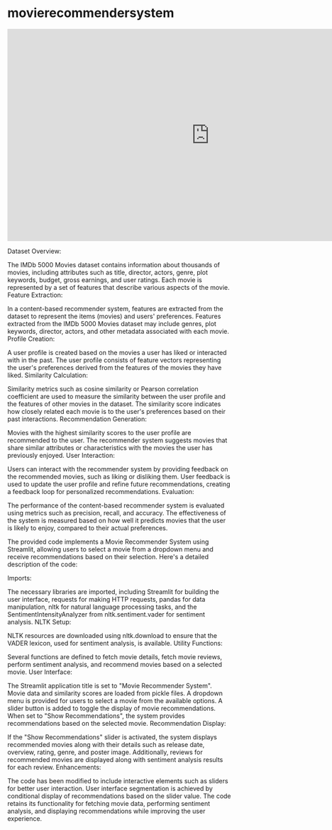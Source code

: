 # movierecommendersystem

<iframe width="910" height="479" src="https://www.youtube.com/embed/AEwxP3VZ5lw" title="zzz" frameborder="0" allow="accelerometer; autoplay; clipboard-write; encrypted-media; gyroscope; picture-in-picture; web-share" referrerpolicy="strict-origin-when-cross-origin" allowfullscreen></iframe>

Dataset Overview:

The IMDb 5000 Movies dataset contains information about thousands of movies, including attributes such as title, director, actors, genre, plot keywords, budget, gross earnings, and user ratings.
Each movie is represented by a set of features that describe various aspects of the movie.
Feature Extraction:

In a content-based recommender system, features are extracted from the dataset to represent the items (movies) and users' preferences.
Features extracted from the IMDb 5000 Movies dataset may include genres, plot keywords, director, actors, and other metadata associated with each movie.
Profile Creation:

A user profile is created based on the movies a user has liked or interacted with in the past.
The user profile consists of feature vectors representing the user's preferences derived from the features of the movies they have liked.
Similarity Calculation:

Similarity metrics such as cosine similarity or Pearson correlation coefficient are used to measure the similarity between the user profile and the features of other movies in the dataset.
The similarity score indicates how closely related each movie is to the user's preferences based on their past interactions.
Recommendation Generation:

Movies with the highest similarity scores to the user profile are recommended to the user.
The recommender system suggests movies that share similar attributes or characteristics with the movies the user has previously enjoyed.
User Interaction:

Users can interact with the recommender system by providing feedback on the recommended movies, such as liking or disliking them.
User feedback is used to update the user profile and refine future recommendations, creating a feedback loop for personalized recommendations.
Evaluation:

The performance of the content-based recommender system is evaluated using metrics such as precision, recall, and accuracy.
The effectiveness of the system is measured based on how well it predicts movies that the user is likely to enjoy, compared to their actual preferences.




The provided code implements a Movie Recommender System using Streamlit, allowing users to select a movie from a dropdown menu and receive recommendations based on their selection. Here's a detailed description of the code:

Imports:

The necessary libraries are imported, including Streamlit for building the user interface, requests for making HTTP requests, pandas for data manipulation, nltk for natural language processing tasks, and the SentimentIntensityAnalyzer from nltk.sentiment.vader for sentiment analysis.
NLTK Setup:

NLTK resources are downloaded using nltk.download to ensure that the VADER lexicon, used for sentiment analysis, is available.
Utility Functions:

Several functions are defined to fetch movie details, fetch movie reviews, perform sentiment analysis, and recommend movies based on a selected movie.
User Interface:

The Streamlit application title is set to "Movie Recommender System".
Movie data and similarity scores are loaded from pickle files.
A dropdown menu is provided for users to select a movie from the available options.
A slider button is added to toggle the display of movie recommendations. When set to "Show Recommendations", the system provides recommendations based on the selected movie.
Recommendation Display:

If the "Show Recommendations" slider is activated, the system displays recommended movies along with their details such as release date, overview, rating, genre, and poster image.
Additionally, reviews for recommended movies are displayed along with sentiment analysis results for each review.
Enhancements:

The code has been modified to include interactive elements such as sliders for better user interaction.
User interface segmentation is achieved by conditional display of recommendations based on the slider value.
The code retains its functionality for fetching movie data, performing sentiment analysis, and displaying recommendations while improving the user experience.
